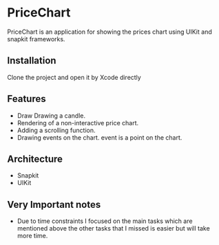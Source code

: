 # PriceChart

PriceChart is an application for showing the prices chart using UIKit and snapkit frameworks.

## Installation

Clone the project and open it by Xcode directly

## Features

- Draw Drawing a candle.
- Rendering of a non-interactive price chart.
- Adding a scrolling function.
- Drawing events on the chart. event is a point on the chart.


## Architecture

- Snapkit
- UIKit

## Very Important notes

- Due to time constraints I focused on the main tasks which are mentioned above the other tasks that I missed is easier but will take more time.
